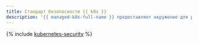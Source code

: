 ```yaml
---
title: Стандарт безопасности {{ k8s }}
description: '{{ managed-k8s-full-name }} предоставляет окружение для работы с контейнеризованными приложениями в инфраструктуре {{ yandex-cloud }}. Вы можете разворачивать, масштабировать и управлять приложениями в контейнерах с помощью {{ k8s }}.'
---
```


{% include [kubernetes-security](../../_includes/security/standard/kubernetes-security.md) %}